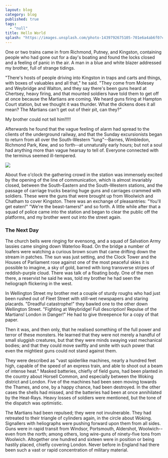 ```yaml
---
layout: blog
category: blog
published: true
tags: 
  - "null"
title: Hello World
splash: "https://images.unsplash.com/photo-1439792675105-701e6a4ab6f0?crop=entropy&fit=crop&fm=jpg&q=50&h=300&w=1600"
---
```



One or two trains came in from Richmond, Putney, and Kingston, containing people who had gone out for a day's boating and found the locks closed and a feeling of panic in the air.  A man in a blue and white blazer addressed my brother, full of strange tidings.

"There's hosts of people driving into Kingston in traps and carts and things, with boxes of valuables and all that," he said.  "They come from Molesey and Weybridge and Walton, and they say there's been guns heard at Chertsey, heavy firing, and that mounted soldiers have told them to get off at once because the Martians are coming.  We heard guns firing at Hampton Court station, but we thought it was thunder.  What the dickens does it all mean?  The Martians can't get out of their pit, can they?"

My brother could not tell him!!!!!

Afterwards he found that the vague feeling of alarm had spread to the clients of the underground railway, and that the Sunday excursionists began to return from all over the South-Western "lung"--Barnes, Wimbledon, Richmond Park, Kew, and so forth--at unnaturally early hours; but not a soul had anything more than vague hearsay to tell of.  Everyone connected with the terminus seemed ill-tempered.

![](https://images.unsplash.com/photo-1444858345149-8ff40887589b?crop=entropy&fit=crop&fm=jpg&q=50&w=700)

About five o'clock the gathering crowd in the station was immensely excited by the opening of the line of communication, which is almost invariably closed, between the South-Eastern and the South-Western stations, and the passage of carriage trucks bearing huge guns and carriages crammed with soldiers.  These were the guns that were brought up from Woolwich and Chatham to cover Kingston.  There was an exchange of pleasantries: "You'll get eaten!"  "We're the beast-tamers!" and so forth.  A little while after that a squad of police came into the station and began to clear the public off the platforms, and my brother went out into the street again.


### The Next Day

The church bells were ringing for evensong, and a squad of Salvation Army lassies came singing down Waterloo Road.  On the bridge a number of loafers were watching a curious brown scum that came drifting down the stream in patches.  The sun was just setting, and the Clock Tower and the Houses of Parliament rose against one of the most peaceful skies it is possible to imagine, a sky of gold, barred with long transverse stripes of reddish-purple cloud.  There was talk of a floating body.  One of the men there, a reservist he said he was, told my brother he had seen the heliograph flickering in the west.

In Wellington Street my brother met a couple of sturdy roughs who had just been rushed out of Fleet Street with still-wet newspapers and staring placards.  "Dreadful catastrophe!" they bawled one to the other down Wellington Street.  "Fighting at Weybridge!  Full description!  Repulse of the Martians! London in Danger!"  He had to give threepence for a copy of that paper.

Then it was, and then only, that he realised something of the full power and terror of these monsters.  He learned that they were not merely a handful of small sluggish creatures, but that they were minds swaying vast mechanical bodies; and that they could move swiftly and smite with such power that even the mightiest guns could not stand against them.

They were described as "vast spiderlike machines, nearly a hundred feet high, capable of the speed of an express train, and able to shoot out a beam of intense heat."  Masked batteries, chiefly of field guns, had been planted in the country about Horsell Common, and especially between the Woking district and London.  Five of the machines had been seen moving towards the Thames, and one, by a happy chance, had been destroyed.  In the other cases the shells had missed, and the batteries had been at once annihilated by the Heat-Rays.  Heavy losses of soldiers were mentioned, but the tone of the dispatch was optimistic.

The Martians had been repulsed; they were not invulnerable.  They had retreated to their triangle of cylinders again, in the circle about Woking.  Signallers with heliographs were pushing forward upon them from all sides.  Guns were in rapid transit from Windsor, Portsmouth, Aldershot, Woolwich--even from the north; among others, long wire-guns of ninety-five tons from Woolwich.  Altogether one hundred and sixteen were in position or being hastily placed, chiefly covering London.  Never before in England had there been such a vast or rapid concentration of military material.
